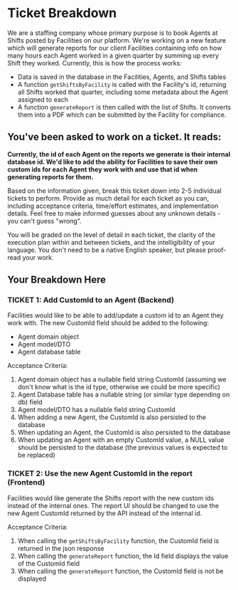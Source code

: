# Ticket Breakdown
We are a staffing company whose primary purpose is to book Agents at Shifts posted by Facilities on our platform. We're working on a new feature which will generate reports for our client Facilities containing info on how many hours each Agent worked in a given quarter by summing up every Shift they worked. Currently, this is how the process works:

- Data is saved in the database in the Facilities, Agents, and Shifts tables
- A function `getShiftsByFacility` is called with the Facility's id, returning all Shifts worked that quarter, including some metadata about the Agent assigned to each
- A function `generateReport` is then called with the list of Shifts. It converts them into a PDF which can be submitted by the Facility for compliance.

## You've been asked to work on a ticket. It reads:

**Currently, the id of each Agent on the reports we generate is their internal database id. We'd like to add the ability for Facilities to save their own custom ids for each Agent they work with and use that id when generating reports for them.**


Based on the information given, break this ticket down into 2-5 individual tickets to perform. Provide as much detail for each ticket as you can, including acceptance criteria, time/effort estimates, and implementation details. Feel free to make informed guesses about any unknown details - you can't guess "wrong".


You will be graded on the level of detail in each ticket, the clarity of the execution plan within and between tickets, and the intelligibility of your language. You don't need to be a native English speaker, but please proof-read your work.

## Your Breakdown Here
### TICKET 1: Add CustomId to an Agent (Backend)
Facilities would like to be able to add/update a custom id to an Agent they work with.
The new CustomId field should be added to the following:
- Agent domain object
- Agent model/DTO
- Agent database table

Acceptance Criteria:
1. Agent domain object has a nullable field string CustomId (assuming we don't know what is the id type, otherwise we could be more specific)
2. Agent Database table has a nullable string (or similar type depending on db) field 
3. Agent model/DTO has a nullable field string CustomId
4. When adding a new Agent, the CustomId is also persisted to the database
5. When updating an Agent, the CustomId is also persisted to the database
6. When updating an Agent with an empty CustomId value, a NULL value should be persisted to the database (the previous values is expected to be replaced)

### TICKET 2: Use the new Agent CustomId in the report (Frontend)
Facilities would like generate the Shifts report with the new custom ids instead of the internal ones.
The report UI should be changed to use the new Agent CustomId returned by the API instead of the internal id. 

Acceptance Criteria:
1. When calling the `getShiftsByFacility` function, the CustomId field is returned in the json response
2. When calling the `generateReport` function, the Id field displays the value of the CustomId field
3. When calling the `generateReport` function, the CustomId field is not be displayed


